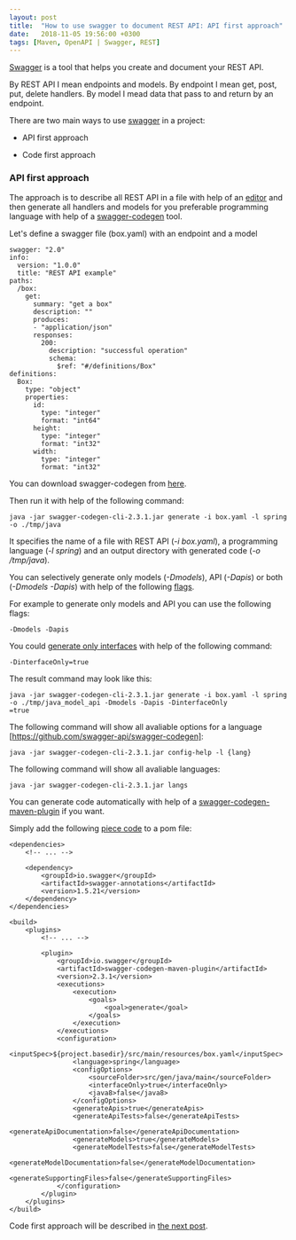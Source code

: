 ```yaml
---
layout: post
title:  "How to use swagger to document REST API: API first approach"
date:   2018-11-05 19:56:00 +0300
tags: [Maven, OpenAPI | Swagger, REST]
---
```


[Swagger][1] is a tool that helps you create and document your REST API.

By REST API I mean endpoints and models. 
By endpoint I mean get, post, put, delete handlers. 
By model I mead data that pass to and return by an endpoint.

There are two main ways to use [swagger][1] in a project:

- API first approach

- Code first approach

### API first approach

The approach is to describe all REST API in a file with help of an [editor][2] and then generate all handlers and models for you preferable programming language with help of a [swagger-codegen][3] tool.

Let's define a swagger file (box.yaml) with an endpoint and a model

```
swagger: "2.0"
info:
  version: "1.0.0"
  title: "REST API example"
paths:
  /box:
    get:
      summary: "get a box"
      description: ""
      produces:
      - "application/json"
      responses:
        200:
          description: "successful operation"
          schema:
            $ref: "#/definitions/Box"
definitions:
  Box:
    type: "object"
    properties:
      id:
        type: "integer"
        format: "int64"
      height:
        type: "integer"
        format: "int32"
      width:
        type: "integer"
        format: "int32"
```

You can download swagger-codegen from [here][4].

Then run it with help of the following command:

```
java -jar swagger-codegen-cli-2.3.1.jar generate -i box.yaml -l spring -o ./tmp/java
```

It specifies the name of a file with REST API (*-i box.yaml*), a programming language (*-l spring*) and an output directory with generated code (*-o /tmp/java*).

You can selectively generate only models (*-Dmodels*), API (*-Dapis*) or both (*-Dmodels -Dapis*) with help of the following [flags][5].

For example to generate only models and API you can use the following flags:

```
-Dmodels -Dapis
```

You could [generate only interfaces][9] with help of the following command: 

```
-DinterfaceOnly=true
```

The result command may look like this:

```
java -jar swagger-codegen-cli-2.3.1.jar generate -i box.yaml -l spring -o ./tmp/java_model_api -Dmodels -Dapis -DinterfaceOnly
=true
```

The following command will show all avaliable options for a language [https://github.com/swagger-api/swagger-codegen]:

```
java -jar swagger-codegen-cli-2.3.1.jar config-help -l {lang}
```

The following command will show all avaliable languages:

```
java -jar swagger-codegen-cli-2.3.1.jar langs
```

You can generate code automatically with help of a [swagger-codegen-maven-plugin][6] if you want.

Simply add the following [piece code][6] to a pom file:

```
<dependencies>
    <!-- ... -->

    <dependency>
        <groupId>io.swagger</groupId>
        <artifactId>swagger-annotations</artifactId>
        <version>1.5.21</version>
    </dependency>
</dependencies>

<build>
    <plugins>
        <!-- ... -->
        
        <plugin>
            <groupId>io.swagger</groupId>
            <artifactId>swagger-codegen-maven-plugin</artifactId>
            <version>2.3.1</version>
            <executions>
                <execution>
                    <goals>
                        <goal>generate</goal>
                    </goals>
                </execution>
            </executions>
            <configuration>
                <inputSpec>${project.basedir}/src/main/resources/box.yaml</inputSpec>
                <language>spring</language>
                <configOptions>
                    <sourceFolder>src/gen/java/main</sourceFolder>
                    <interfaceOnly>true</interfaceOnly>
                    <java8>false</java8>
                </configOptions>
                <generateApis>true</generateApis>
                <generateApiTests>false</generateApiTests>
                <generateApiDocumentation>false</generateApiDocumentation>
                <generateModels>true</generateModels>
                <generateModelTests>false</generateModelTests>
                <generateModelDocumentation>false</generateModelDocumentation>
                <generateSupportingFiles>false</generateSupportingFiles>
            </configuration>            
        </plugin>
    </plugins>
</build>
```

Code first approach will be described in [the next post][10].

[1]: https://swagger.io/
[2]: https://editor.swagger.io/
[3]: https://github.com/swagger-api/swagger-codegen
[4]: https://repo1.maven.org/maven2/io/swagger/swagger-codegen-cli/
[5]: https://github.com/swagger-api/swagger-codegen#selective-generation
[6]: https://github.com/swagger-api/swagger-codegen/tree/master/modules/swagger-codegen-maven-plugin
[7]: https://github.com/swagger-api/swagger-core/wiki/Annotations-1.5.X
[8]: https://mvnrepository.com/artifact/io.swagger/swagger-annotations
[9]: https://github.com/swagger-api/swagger-codegen/issues/5451#issuecomment-366721082
[10]: https://vmaks.github.io/other/2018/11/11/how-to-use-swagger-to-document-rest-api-part2.html
